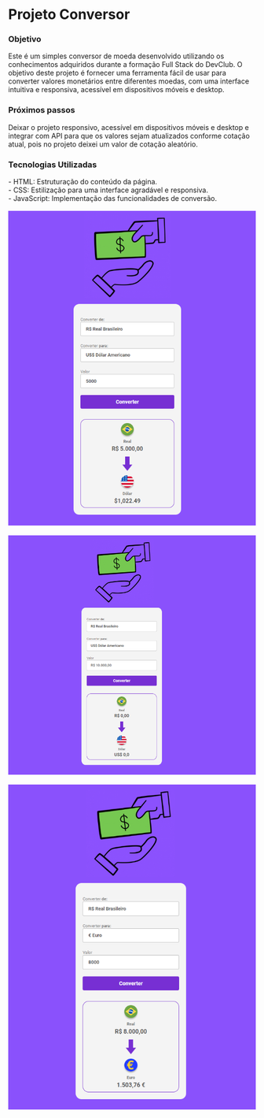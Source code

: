 <h1>Projeto Conversor</h1>

<h3>Objetivo</h3>
Este é um simples conversor de moeda desenvolvido utilizando os conhecimentos adquiridos durante a formação Full Stack do DevClub. O objetivo deste projeto é fornecer uma ferramenta fácil de usar para converter valores monetários entre diferentes moedas, com uma interface intuitiva e responsiva, acessível em dispositivos móveis e desktop.

<h3>Próximos passos</h3>
Deixar o projeto responsivo, acessível em dispositivos móveis e desktop e integrar com API para que os valores sejam atualizados conforme cotação atual, pois no projeto deixei um valor de cotação aleatório. 

<h3>Tecnologias Utilizadas</h3>
- HTML: Estruturação do conteúdo da página.<br>
- CSS: Estilização para uma interface agradável e responsiva.<br>
- JavaScript: Implementação das funcionalidades de conversão.
<br>
<br>

<img src="https://github.com/ftelles19/conversor-moeda/blob/master/Assets/Projeto%20Conversor%202.png?raw=true">
<br>
<br>
<img src="https://github.com/ftelles19/conversor-moeda/blob/master/Assets/Projeto%20Conversor.png?raw=true">
<br>
<br>
<img src="https://github.com/ftelles19/conversor-moeda/blob/master/Assets/Projeto%20Conversor%203.png?raw=true">
